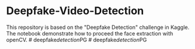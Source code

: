 # Deepfake-Video-Detection
This repository is based on the "Deepfake Detection" challenge in Kaggle. The notebook demonstrate how to proceed the face extraction with openCV.
#   d e e p f a k e _ d e t e c t i o n _ P G  
 #   d e e p f a k e _ d e t e c t i o n _ P G  
 